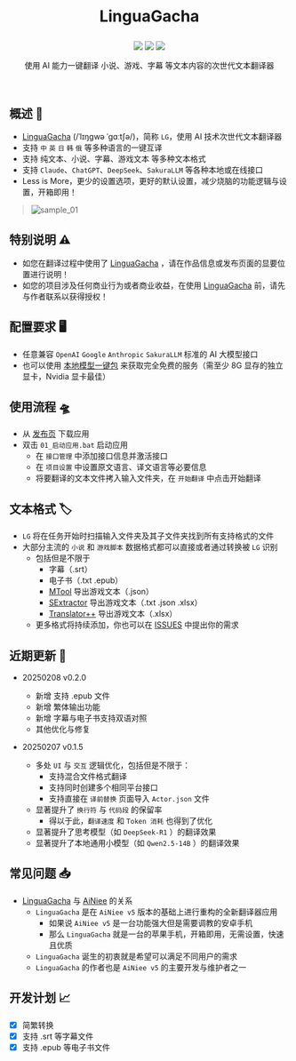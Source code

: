 <h1><p align='center' >LinguaGacha</p></h1>
<div align=center><img src="https://img.shields.io/github/v/release/neavo/LinguaGacha"/>   <img src="https://img.shields.io/github/license/neavo/LinguaGacha"/>   <img src="https://img.shields.io/github/stars/neavo/LinguaGacha"/></div>
<p align='center'>使用 AI 能力一键翻译 小说、游戏、字幕 等文本内容的次世代文本翻译器</p>


&ensp;
&ensp;


## 概述 📢
- [LinguaGacha](https://github.com/neavo/LinguaGacha) (/ˈlɪŋɡwə ˈɡɑːtʃə/)，简称 `LG`，使用 AI 技术次世代文本翻译器
- 支持 `中` `英` `日` `韩` `俄` 等多种语言的一键互译
- 支持 纯文本、小说、字幕、游戏文本 等多种文本格式
- 支持 `Claude`、`ChatGPT`、`DeepSeek`、`SakuraLLM` 等各种本地或在线接口
- Less is More，更少的设置选项，更好的默认设置，减少烧脑的功能逻辑与设置，开箱即用！

> ![sample_01](https://github.com/user-attachments/assets/dce4243a-2f4a-444b-a337-8d6c005790b9)

## 特别说明 ⚠️
- 如您在翻译过程中使用了 [LinguaGacha](https://github.com/neavo/LinguaGacha) ，请在作品信息或发布页面的显要位置进行说明！
- 如您的项目涉及任何商业行为或者商业收益，在使用 [LinguaGacha](https://github.com/neavo/LinguaGacha)  前，请先与作者联系以获得授权！

## 配置要求 🖥️
- 任意兼容 `OpenAI` `Google` `Anthropic` `SakuraLLM` 标准的 AI 大模型接口
- 也可以使用 [本地模型一键包](https://github.com/neavo/OneClickLLAMA) 来获取完全免费的服务（需至少 8G 显存的独立显卡，Nvidia 显卡最佳）

## 使用流程 🛸
- 从 [发布页](https://github.com/neavo/LinguaGacha/releases) 下载应用
- 双击 `01_启动应用.bat` 启动应用
  - 在 `接口管理` 中添加接口信息并激活接口
  - 在 `项目设置` 中设置原文语言、译文语言等必要信息
  - 将要翻译的文本文件拷入输入文件夹，在 `开始翻译` 中点击开始翻译

## 文本格式 🏷️
- `LG` 将在任务开始时扫描输入文件夹及其子文件夹找到所有支持格式的文件
- 大部分主流的 `小说` 和 `游戏脚本` 数据格式都可以直接或者通过转换被 `LG` 识别
  - 包括但是不限于
    - 字幕（.srt）
    - 电子书（.txt .epub）
    - [MTool](https://afdian.com/a/AdventCirno) 导出游戏文本（.json）
    - [SExtractor](https://github.com/satan53x/SExtractor) 导出游戏文本（.txt .json .xlsx）
    - [Translator++](https://dreamsavior.net/translator-plusplus/) 导出游戏文本（.xlsx）
  - 更多格式将持续添加，你也可以在 [ISSUES](https://github.com/neavo/LinguaGacha/issues) 中提出你的需求

## 近期更新 📅
- 20250208 v0.2.0
  - 新增 支持 .epub 文件
  - 新增 繁体输出功能
  - 新增 字幕与电子书支持双语对照
  - 其他优化与修复

- 20250207 v0.1.5
  - 多处 `UI` 与 `交互` 逻辑优化，包括但是不限于：
    - 支持混合文件格式翻译
    - 支持同时创建多个相同平台接口
    - 支持直接在 `译前替换` 页面导入 `Actor.json` 文件
  - 显著提升了 `换行符` 与 `代码段` 的保留率
    - 得以于此，`翻译速度` 和 `Token 消耗` 也得到了优化
  - 显著提升了思考模型（如 `DeepSeek-R1` ）的翻译效果
  - 显著提升了本地通用小模型（如 `Qwen2.5-14B` ）的翻译效果
 
## 常见问题 📥
- [LinguaGacha](https://github.com/neavo/LinguaGacha) 与 [AiNiee](https://github.com/NEKOparapa/AiNiee) 的关系
  - `LinguaGacha` 是在 `AiNiee v5` 版本的基础上进行重构的全新翻译器应用
    - 如果说 `AiNiee v5` 是一台功能强大但是需要调教的安卓手机
    - 那么 `LinguaGacha` 就是一台的苹果手机，开箱即用，无需设置，快速且优质
  - `LinguaGacha` 诞生的初衷就是希望可以满足不同用户的需求
  - `LinguaGacha` 的作者也是 `AiNiee v5` 的主要开发与维护者之一

## 开发计划 📈
- [x] 简繁转换
- [x] 支持 .srt 等字幕文件
- [x] 支持 .epub 等电子书文件
